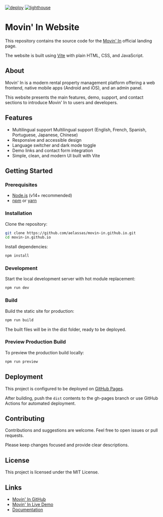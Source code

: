 [![deploy](https://github.com/movin-in/movin-in.github.io/actions/workflows/deploy.yml/badge.svg)](https://github.com/movin-in/movin-in.github.io/actions/workflows/deploy.yml) [![lighthouse](https://github.com/movin-in/movin-in.github.io/actions/workflows/lighthouse.yml/badge.svg)](https://github.com/movin-in/movin-in.github.io/actions/workflows/lighthouse.yml)

# Movin' In Website

This repository contains the source code for the [Movin' In](https://movin-in.github.io/) official landing page.

The website is built using [Vite](https://vitejs.dev/) with plain HTML, CSS, and JavaScript.

## About

Movin' In is a modern rental property management platform offering a web frontend, native mobile apps (Android and iOS), and an admin panel.  

This website presents the main features, demo, support, and contact sections to introduce Movin' In to users and developers.

## Features

- Multilingual support Multilingual support (English, French, Spanish, Portuguese, Japanese, Chinese)
- Responsive and accessible design  
- Language switcher and dark mode toggle  
- Demo links and contact form integration  
- Simple, clean, and modern UI built with Vite

## Getting Started

### Prerequisites

- [Node.js](https://nodejs.org/) (v14+ recommended)  
- [npm](https://www.npmjs.com/) or [yarn](https://yarnpkg.com/)

### Installation

Clone the repository:

```bash
git clone https://github.com/aelassas/movin-in.github.io.git
cd movin-in.github.io
```

Install dependencies:

```bash
npm install
```

### Development

Start the local development server with hot module replacement:

```bash
npm run dev
```

### Build

Build the static site for production:

```bash
npm run build
```

The built files will be in the dist folder, ready to be deployed.

### Preview Production Build

To preview the production build locally:

```bash
npm run preview
```

## Deployment

This project is configured to be deployed on [GitHub Pages](https://pages.github.com/).

After building, push the `dist` contents to the gh-pages branch or use GitHub Actions for automated deployment.

## Contributing

Contributions and suggestions are welcome. Feel free to open issues or pull requests.

Please keep changes focused and provide clear descriptions.

## License

This project is licensed under the MIT License.

## Links

* [Movin' In GitHub](https://github.com/aelassas/movinin)
* [Movin' In Live Demo](https://movin-in.github.io/#demo)
* [Documentation](https://github.com/aelassas/movinin/wiki)
